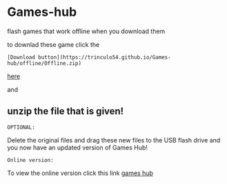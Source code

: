 # Games-hub
flash games that work offline when you download them

to downlad these game click the 

`[Download button](https://trinculo54.github.io/Games-hub/offline/Offline.zip)` 

[here](https://trinculo54.github.io/Games-hub/offline/Offline.zip)

and 

## unzip the file that is given!

`OPTIONAL:` 

Delete the original files and drag these new files to the USB flash drive and you now have an updated version of Games Hub!

`Online version:` 

To view the online version click this link [games hub](https://trinculo54.github.io/Games-hub/Click%20me.htm)
